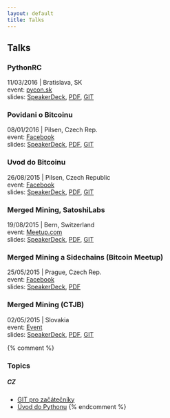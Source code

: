```yaml
---
layout: default
title: Talks
---
```


## Talks


<div id="pyconsk-2016">
<h3>PythonRC</h3>
<p>11/03/2016 | Bratislava, SK
<br>event: <a href="https://pycon.sk">pycon.sk</a>
<br>slides: <a href="https://speakerdeck.com/ondrejsika/pythonrc-pyconsk-2016">SpeakerDeck</a>,
<a href="https://speakerd.s3.amazonaws.com/presentations/e0e6bba0a4254909ae860797da6f5496/Ondre`j_Sika__PythonRC__slides.pdf">PDF</a>,
<a href="https://github.com/ondrejsika/pythonrc-slides">GIT</a>
</p>
</div>

<div id="bitcoin-pilsen-2016">
<h3>Povidani o Bitcoinu</h3>
<p>08/01/2016 | Pilsen, Czech Rep.
<br>event: <a href="https://www.facebook.com/events/1541402356172148/">Facebook</a>
<br>slides: <a href="https://speakerdeck.com/ondrejsika/uvod-do-bitcoinu-perfect-world">SpeakerDeck</a>,
<a href="https://speakerd.s3.amazonaws.com/presentations/e10e164b7f6742be83e9efe5f9267058/Ondrej_Sika__Bitcoin_Intro__slides.pdf">PDF</a>,
<a href="https://github.com/ondrejsika/uvod-do-bitcoinu-slides">GIT</a>
</p>
</div>

<div id="bitcoin-pilsen-2015">
<h3>Uvod do Bitcoinu</h3>
<p>26/08/2015 | Pilsen, Czech Republic
<br>event: <a href="https://www.facebook.com/events/1587922088138594/">Facebook</a>
<br>slides: <a href="https://speakerdeck.com/ondrejsika/uvod-do-bitcoinu-plzen">SpeakerDeck</a>,
<a href="https://speakerd.s3.amazonaws.com/presentations/fe5a08e0c75248ffbcf6bf914b3dad79/Ondrej_Sika__Bitcoin_Intro__slides.pdf">PDF</a>,
<a href="https://github.com/ondrejsika/uvod-do-bitcoinu-slides/tree/seraf2015">GIT</a>
</p>
</div>

<div id="bitcoin-bern-2015">
<h3>Merged Mining, SatoshiLabs</h3>
<p>19/08/2015 | Bern, Switzerland
<br>event: <a href="http://www.meetup.com/Bitcoin-Meetup-Switzerland/events/224257387/">Meetup.com</a>
<br>slides: <a href="https://speakerdeck.com/ondrejsika/merged-mining-satoshilabs-bern">SpeakerDeck</a>,
<a href="https://speakerd.s3.amazonaws.com/presentations/278e757a848a4e4480a456e90137fbd7/Ondrej_Sika__Merged_Mining_Bern__slides.pdf">PDF</a>,
<a href="https://github.com/ondrejsika/merged-mining-satoshilabs-slides/tree/bern2015">GIT</a>
</p>
</div>

<div>
<h3>Merged Mining a Sidechains (Bitcoin Meetup)</h3>
<p>25/05/2015 | Prague, Czech Rep.
<br>event: <a href="https://www.facebook.com/events/100799940255426/">Facebook</a>
<br>slides: <a href="https://speakerdeck.com/ondrejsika/merged-mining-a-sidechains-bitcoin-meetup">SpeakerDeck</a>,
<a href="https://speakerd.s3.amazonaws.com/presentations/667b7f7262834fd3bb2b45e493b822ce/merged_mining_sidechains.pdf">PDF</a>
</p>
</div>

<div id="ctjb-2015">
<h3>Merged Mining (CTJB)</h3>
<p>02/05/2015 | Slovakia
<br>event: <a href="http://ctjb.net/2015">Event</a>
<br>slides: <a href="https://speakerdeck.com/ondrejsika/merged-mining-ctjb">SpeakerDeck</a>,
<a href="http://drive.ondrejsika.com/talks/2015/merged-mining-ctjb/Ondrej_Sika__Merged_Mining__slides.pdf">PDF</a>,
<a href="https://github.com/ondrejsika/merged-mining-slides/tree/ctjb">GIT</a>
</p>
</div>

<script>
if(window.location.hash) {
    hash = window.location.hash.slice(1);
    row = document.getElementById(hash);
    row.style.backgroundColor = '#DDDDDD';
}
</script>


{% comment %}
### Topics

##### CZ

* [GIT pro začátečníky](git-pro-zacatecniky-cz.html)
* [Úvod do Pythonu](uvod-do-pytonu-cz.html)
{% endcomment %}

